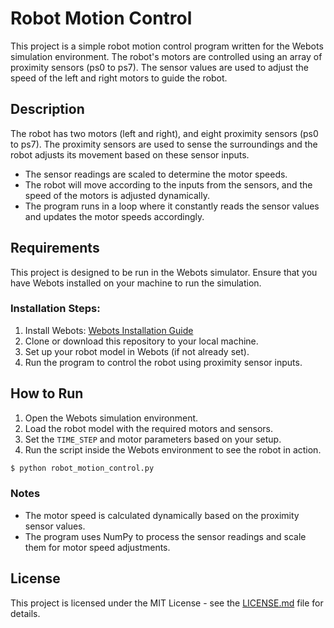 
# Robot Motion Control

This project is a simple robot motion control program written for the Webots simulation environment. The robot's motors are controlled using an array of proximity sensors (ps0 to ps7). The sensor values are used to adjust the speed of the left and right motors to guide the robot.

## Description

The robot has two motors (left and right), and eight proximity sensors (ps0 to ps7). The proximity sensors are used to sense the surroundings and the robot adjusts its movement based on these sensor inputs.

- The sensor readings are scaled to determine the motor speeds.
- The robot will move according to the inputs from the sensors, and the speed of the motors is adjusted dynamically.
- The program runs in a loop where it constantly reads the sensor values and updates the motor speeds accordingly.

## Requirements

This project is designed to be run in the Webots simulator. Ensure that you have Webots installed on your machine to run the simulation.

### Installation Steps:

1. Install Webots: [Webots Installation Guide](https://cyberbotics.com/doc/guide/installation)
2. Clone or download this repository to your local machine.
3. Set up your robot model in Webots (if not already set).
4. Run the program to control the robot using proximity sensor inputs.

## How to Run

1. Open the Webots simulation environment.
2. Load the robot model with the required motors and sensors.
3. Set the `TIME_STEP` and motor parameters based on your setup.
4. Run the script inside the Webots environment to see the robot in action.

```bash
$ python robot_motion_control.py
```

### Notes

- The motor speed is calculated dynamically based on the proximity sensor values.
- The program uses NumPy to process the sensor readings and scale them for motor speed adjustments.

## License

This project is licensed under the MIT License - see the [LICENSE.md](LICENSE.md) file for details.
